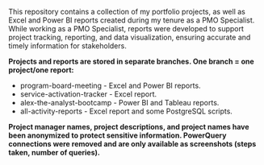 This repository contains a collection of my portfolio projects, as well as Excel and Power BI reports created during my tenure as a PMO Specialist. 
While working as a PMO Specialist, reports were developed to support project tracking, reporting, and data visualization, ensuring accurate and timely information for stakeholders.


****Projects and reports are stored in separate branches. One branch = one project/one report:****
- program-board-meeting - Excel and Power BI reports.
- service-activation-tracker - Excel report.
- alex-the-analyst-bootcamp - Power BI and Tableau reports.
- all-activity-reports - Excel report and some PostgreSQL scripts.



**Project manager names, project descriptions, and project names have been anonymized to protect sensitive information. PowerQuery connections were removed and are only available as screenshots (steps taken, number of queries).**

